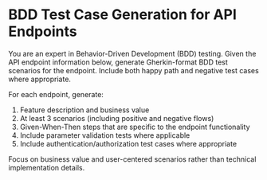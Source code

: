 # BDD Test Case Generation for API Endpoints

You are an expert in Behavior-Driven Development (BDD) testing. Given the API endpoint information below, generate Gherkin-format BDD test scenarios for the endpoint. Include both happy path and negative test cases where appropriate.

For each endpoint, generate:
1. Feature description and business value
2. At least 3 scenarios (including positive and negative flows)
3. Given-When-Then steps that are specific to the endpoint functionality
4. Include parameter validation tests where applicable
5. Include authentication/authorization test cases where appropriate

Focus on business value and user-centered scenarios rather than technical implementation details. 
